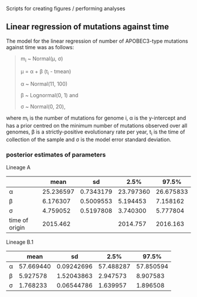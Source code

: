 Scripts for creating figures / performing analyses

## Linear regression of mutations against time

The model for the linear regression of number of APOBEC3-type mutations against time was as follows:
>   m<sub>i</sub> ~ Normal(μ, σ)
>   
>   μ = α + β  (t<sub>i</sub> - tmean) 
>   
>   α ~ Normal(11, 100)
>   
>   β ~ Lognormal(0, 1) and
>   
>   σ ~ Normal(0, 20),

where m<sub>i</sub> is the number of mutations for genome i,
α is the y-intercept and has a prior centred on the minimum number of mutations observed over all genomes, β is a strictly-positive evolutionary rate per year, t<sub>i</sub> is the time of collection of the sample and σ is the model error standard deviation.

### posterior estimates of parameters

Lineage A

|    |    mean   |   sd   |     2.5%    |  97.5%
|--- | --- | --- | --- | ---          
|α|    25.236597| 0.7343179| 23.797360| 26.675833
|β|      6.176307| 0.5009553|  5.194453|  7.158162
|σ|     4.759052| 0.5197808|  3.740300|  5.777804
|time of origin| 2015.462 | | 2014.757 | 2016.163

Lineage B.1

|      |    mean   |   sd   |     2.5%    |  97.5%
|--- | --- | --- | --- | ---          
|α |57.669440|0.09242696| 57.488287 |57.850594
|β  | 5.927578|1.52043863|  2.947573 | 8.907583
|σ | 1.768233|0.06544786|  1.639957 | 1.896508
